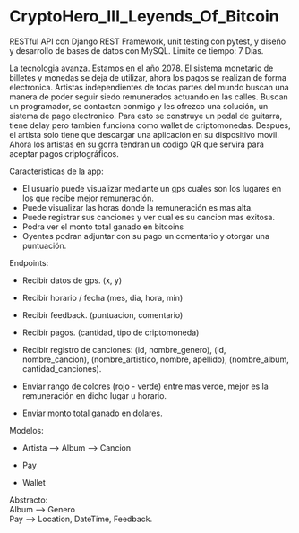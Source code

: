 # CryptoHero_III_Leyends_Of_Bitcoin
RESTful API con Django REST Framework, unit testing con pytest, y diseño y desarrollo de bases de datos con MySQL. Limite de tiempo: 7 Días.

La tecnologia avanza. Estamos en el año 2078.
El sistema monetario de billetes y monedas se deja de utilizar, ahora los pagos se realizan de forma electronica.
Artistas independientes de todas partes del mundo buscan una manera de poder seguir siedo remunerados actuando en las calles.
Buscan un programador, se contactan conmigo y les ofrezco una solución, un sistema de pago electronico.
Para esto se construye un pedal de guitarra, tiene delay pero tambien funciona como wallet de criptomonedas.
Despues, el artista solo tiene que descargar una aplicación en su dispositivo movil.
Ahora los artistas en su gorra tendran un codigo QR que servira para aceptar pagos criptográficos.

Caracteristicas de la app:
* El usuario puede visualizar mediante un gps cuales son los lugares en los que recibe mejor remuneración.
* Puede visualizar las horas donde la remuneración es mas alta.
* Puede registrar sus canciones y ver cual es su cancion mas exitosa.
* Podra ver el monto total ganado en bitcoins
* Oyentes podran adjuntar con su pago un comentario y otorgar una puntuación.

Endpoints:
* Recibir datos de gps. (x, y)
* Recibir horario / fecha (mes, dia, hora, min)
* Recibir feedback. (puntuacion, comentario)
* Recibir pagos. (cantidad, tipo de criptomoneda)
* Recibir registro de canciones: (id, nombre_genero), (id, nombre_cancion), (nombre_artistico, nombre, apellido), (nombre_album, cantidad_canciones).

* Enviar rango de colores (rojo - verde) entre mas verde, mejor es la remuneración en dicho lugar u horario.
* Enviar monto total ganado en dolares.

Modelos:<br>
* Artista --> Album --> Cancion

* Pay
* Wallet

Abstracto:<br>
Album --> Genero<br>
Pay --> Location, DateTime, Feedback.

